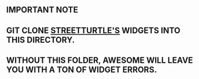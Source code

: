 ## IMPORTANT NOTE

## GIT CLONE [STREETTURTLE'S](https://github.com/streetturtle/awesome-wm-widgets) WIDGETS INTO THIS DIRECTORY.

## WITHOUT THIS FOLDER, AWESOME WILL LEAVE YOU WITH A TON OF WIDGET ERRORS.
